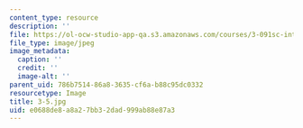 ```yaml
---
content_type: resource
description: ''
file: https://ol-ocw-studio-app-qa.s3.amazonaws.com/courses/3-091sc-introduction-to-solid-state-chemistry-fall-2010/e0688de8a8a27bb32dad999ab88e87a3_3-5.jpg
file_type: image/jpeg
image_metadata:
  caption: ''
  credit: ''
  image-alt: ''
parent_uid: 786b7514-86a8-3635-cf6a-b88c95dc0332
resourcetype: Image
title: 3-5.jpg
uid: e0688de8-a8a2-7bb3-2dad-999ab88e87a3
---
```

